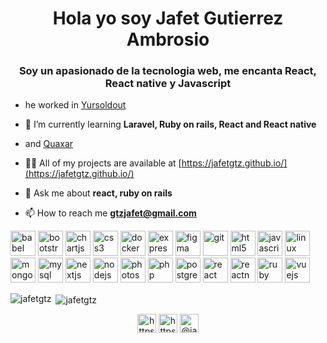 <h1 align="center">Hola yo soy Jafet Gutierrez Ambrosio</h1>
<h3 align="center">Soy un apasionado de la tecnologia web, me encanta React, React native y Javascript</h3>

- he worked in [Yursoldout](http://www.yursoldout.com/)

- 🌱 I’m currently learning **Laravel, Ruby on rails, React and React native**

- and [Quaxar](https://www.quaxar.com/platforms.html)

- 👨‍💻 All of my projects are available at [https://jafetgtz.github.io/](https://jafetgtz.github.io/)

- 💬 Ask me about **react, ruby on rails**

- 📫 How to reach me **gtzjafet@gmail.com**

<p align="left"><img src="https://www.vectorlogo.zone/logos/babeljs/babeljs-icon.svg" alt="babel" width="40" height="40"/> <img src="https://devicons.github.io/devicon/devicon.git/icons/bootstrap/bootstrap-plain.svg" alt="bootstrap" width="40" height="40"/> <img src="https://www.chartjs.org/media/logo-title.svg" alt="chartjs" width="40" height="40"/> <img src="https://devicons.github.io/devicon/devicon.git/icons/css3/css3-original-wordmark.svg" alt="css3" width="40" height="40"/> <img src="https://devicons.github.io/devicon/devicon.git/icons/docker/docker-original-wordmark.svg" alt="docker" width="40" height="40"/> <img src="https://devicons.github.io/devicon/devicon.git/icons/express/express-original-wordmark.svg" alt="express" width="40" height="40"/> <img src="https://www.vectorlogo.zone/logos/figma/figma-icon.svg" alt="figma" width="40" height="40"/> <img src="https://www.vectorlogo.zone/logos/git-scm/git-scm-icon.svg" alt="git" width="40" height="40"/> <img src="https://devicons.github.io/devicon/devicon.git/icons/html5/html5-original-wordmark.svg" alt="html5" width="40" height="40"/> <img src="https://devicons.github.io/devicon/devicon.git/icons/javascript/javascript-original.svg" alt="javascript" width="40" height="40"/> <img src="https://devicons.github.io/devicon/devicon.git/icons/linux/linux-original.svg" alt="linux" width="40" height="40"/> <img src="https://devicons.github.io/devicon/devicon.git/icons/mongodb/mongodb-original-wordmark.svg" alt="mongodb" width="40" height="40"/> <img src="https://devicons.github.io/devicon/devicon.git/icons/mysql/mysql-original-wordmark.svg" alt="mysql" width="40" height="40"/> <img src="https://cdn.worldvectorlogo.com/logos/nextjs-3.svg" alt="nextjs" width="40" height="40"/> <img src="https://devicons.github.io/devicon/devicon.git/icons/nodejs/nodejs-original-wordmark.svg" alt="nodejs" width="40" height="40"/> <img src="https://devicons.github.io/devicon/devicon.git/icons/photoshop/photoshop-plain.svg" alt="photoshop" width="40" height="40"/> <img src="https://devicons.github.io/devicon/devicon.git/icons/php/php-original.svg" alt="php" width="40" height="40"/> <img src="https://devicons.github.io/devicon/devicon.git/icons/postgresql/postgresql-original-wordmark.svg" alt="postgresql" width="40" height="40"/> <img src="https://devicons.github.io/devicon/devicon.git/icons/react/react-original-wordmark.svg" alt="react" width="40" height="40"/> <img src="https://reactnative.dev/img/header_logo.svg" alt="reactnative" width="40" height="40"/> <img src="https://devicons.github.io/devicon/devicon.git/icons/ruby/ruby-original-wordmark.svg" alt="ruby" width="40" height="40"/> <img src="https://devicons.github.io/devicon/devicon.git/icons/vuejs/vuejs-original-wordmark.svg" alt="vuejs" width="40" height="40"/></p><p><img align="left" src="https://github-readme-stats.vercel.app/api/top-langs/?username=jafetgtz&layout=compact&hide=html" alt="jafetgtz" /></p>

<p>&nbsp;<img align="center" src="https://github-readme-stats.vercel.app/api?username=jafetgtz&show_icons=true" alt="jafetgtz" /></p>

<p align="center">
<a href="https://linkedin.com/in/https://www.linkedin.com/in/jafetgtz/" target="blank"><img align="center" src="https://cdn.jsdelivr.net/npm/simple-icons@3.0.1/icons/linkedin.svg" alt="https://www.linkedin.com/in/jafetgtz/" height="30" width="30" /></a>
<a href="https://fb.com/https://www.facebook.com/gutierrezambrosio/" target="blank"><img align="center" src="https://cdn.jsdelivr.net/npm/simple-icons@3.0.1/icons/facebook.svg" alt="https://www.facebook.com/gutierrezambrosio/" height="30" width="30" /></a>
<a href="https://instagram.com/@jafetweb" target="blank"><img align="center" src="https://cdn.jsdelivr.net/npm/simple-icons@3.0.1/icons/instagram.svg" alt="@jafetweb" height="30" width="30" /></a>
</p>
